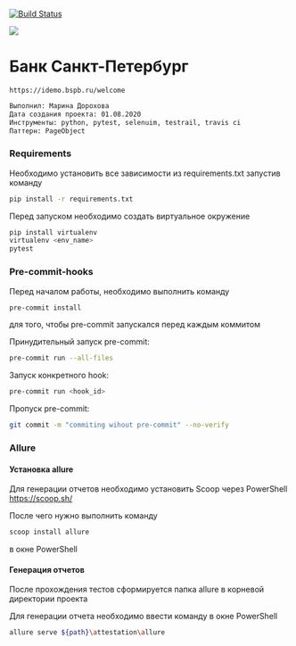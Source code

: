 [![Build Status](https://travis-ci.org/test1910md/attestation.svg?branch=master)](https://travis-ci.org/github/test1910md/attestation)

<img src='https://bettercodehub.com/edge/badge/test1910md/attestation?branch=master'>

# Банк Санкт-Петербург
    https://idemo.bspb.ru/welcome

```sh
Выполнил: Марина Дорохова
Дата создания проекта: 01.08.2020
Инструменты: python, pytest, selenuim, testrail, travis ci
Паттерн: PageObject
```

### Requirements

Необходимо установить все зависимости из requirements.txt запустив команду

```sh
pip install -r requirements.txt
```

Перед запуском необходимо создать виртуальное окружение

```sh
pip install virtualenv
virtualenv <env_name>
pytest
```
 ### Pre-commit-hooks
 Перед началом работы, необходимо выполнить команду
  ```sh
pre-commit install
```
для того, чтобы pre-commit запускался перед каждым коммитом

Принудительный запуск pre-commit:
 ```sh
pre-commit run --all-files
```
Запуск конкретного hook:
 ```sh
pre-commit run <hook_id>
```
Пропуск pre-commit:
 ```sh
git commit -m "commiting wihout pre-commit" --no-verify
```
### Allure
 #### Установка allure
 Для генерации отчетов необходимо установить Scoop через PowerShell
 https://scoop.sh/

 После чего нужно выполнить команду
  ```sh
 scoop install allure
 ```
 в окне PowerShell

 #### Генерация отчетов
 После прохождения тестов сформируется папка allure в корневой директории проекта

 Для генерации отчета необходимо ввести команду в окне PowerShell
 ```sh
 allure serve ${path}\attestation\allure
 ```
